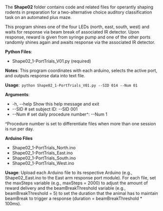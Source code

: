 The **Shape02** folder contains code and related files for operantly shaping rodents in preparation for a two-alternative choice auditory classification task on an automated plus maze. 

This program shines one of the four LEDs (north, east, south, west) and waits for response via beam break of associated IR detector. Upon response, reward is given from syringe pump and one of the other ports randomly shines again and awaits response via the associated IR detector.

**Python Files**:   

- Shape02_1-PortTrials_V01.py (required)  

**Notes**: This program coordinates with each arduino, selects the active port, and outputs response data into text file.  

**Usage**:``` python Shape02_1-PortTrials_V01.py --SID 014 --Num 01```  

**Arguments**:
  - -h, --help 			Show this help message and exit
  - --SID #			    set subject ID: --SID 001
  - --Num #			    set daily procedure number^: --Num 1

^Procedure number is set to differentiate files when more than one session is run per day.  

**Arduino Files**
- Shape02_1-PortTrials_North.ino
- Shape02_1-PortTrials_East.ino
- Shape02_1-PortTrials_South.ino
- Shape02_1-PortTrials_West.ino

**Usage**: Upload each Arduino file to its respective Arduino (e.g., Shape02_East.ino to the East arm response port module).  For each file, set the maxSteps variable (e.g., maxSteps = 2000) to adjust the amount of reward delivery and the beamBreakThreshold variable (e.g., beamBreakThreshold = 5) to set the duration that the animal has to maintain beamBreak to trigger a response (duration = beamBreakThreshold * 100ms).


